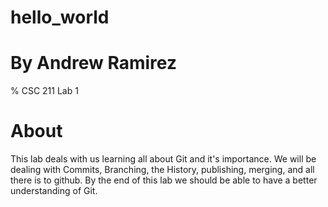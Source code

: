 # hello_world

# By Andrew Ramirez
% CSC 211 Lab 1

# About
This lab deals with us learning all about Git and it's importance. We will be dealing with Commits, Branching, the History, publishing, merging, and all there is to github. By the end of this lab we should be able to have a better understanding of Git.
